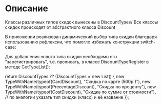 # Описание

Классы различных типов скидок вынесены в DiscountTypes/
Все классы скидок происходят от абстрактного класса Discount

В приложении реализован динамический выбор типа скидки благодаря использованию рефлексии, что помогло избежать конструкции switch-case:

Для добавления нового типа скидки необходимо его "зарегистрировать", т.е. прописать, в классе DiscountTypeRegister в методе GetTypeList():

return DiscountTypes ?? (DiscountTypes = new List<TypeWithName>()
{
    new TypeWithName(typeof(CardDiscount), "Скидка по карте (500р.)"),
    new TypeWithName(typeof(PrecentageDiscount), "Скидка по проценту"),
    new TypeWithName(typeof(CostDiscount), "Скидка по сумме от стоимости"),
    // по аналогии указать тип скидки (класс) и её название
});		